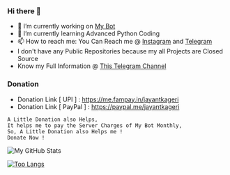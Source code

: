 ### Hi there 🤘

- 🔭 I’m currently working on [My Bot](t.me/TGGroupManager_bot)
- 🌱 I’m currently learning Advanced Python Coding
- 📫 How to reach me: You Can Reach me @ [Instagram](https://instagram.com/jayantkageri) and [Telegram](https://telegram.dog/jayantkageri)
- I don't have any Public Repositories because my all Projects are Closed Source
- Know my Full Information @ [This Telegram Channel](https://telegram.dog/Know_About_Your_Dad)

### Donation
- Donation Link [ UPI ] : https://me.fampay.in/jayantkageri
- Donation Link [ PayPal ] : https://paypal.me/jayantkageri
```
A Little Donation also Helps,
It helps me to pay the Server Charges of My Bot Monthly,
So, A Little Donation also Helps me !
Donate Now !
```

![My GitHub Stats](https://github-readme-stats.vercel.app/api?username=jayantkageri&show_icons=true&theme=tokyonight&include_all_commits=false)

[![Top Langs](https://github-readme-stats.vercel.app/api/top-langs/?username=jayantkageri&layout=compact&theme=tokyonight)](https://github.com/anuraghazra/github-readme-stats)
